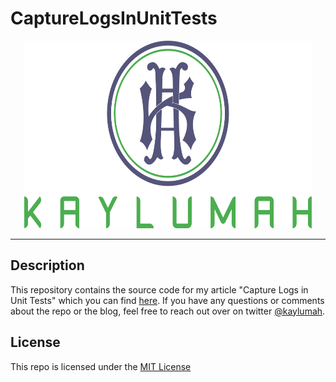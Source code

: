 # CaptureLogsInUnitTests

<p align="center">
  <img alt="Kaylumah Logo" width="460" height="300" src="logo.svg">
</p>

---

## Description

This repository contains the source code for my article "Capture Logs in Unit Tests" which you can find [here](https://kaylumah.nl/2021/11/14/capture-logs-in-unit-tests.html).
If you have any questions or comments about the repo or the blog, feel free to reach out over on twitter [@kaylumah](https://twitter.com/kaylumah).

## License

This repo is licensed under the [MIT License](LICENSE)